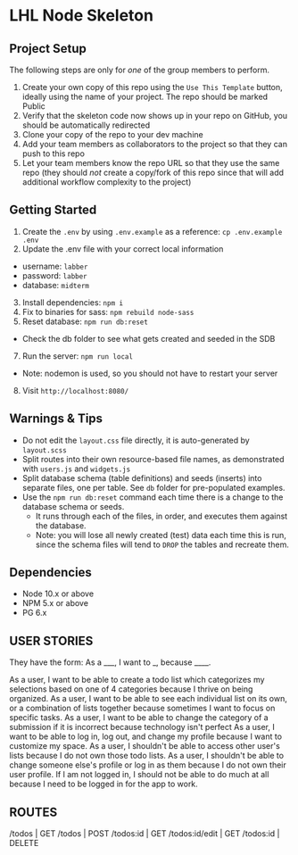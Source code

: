 LHL Node Skeleton
=========

## Project Setup

The following steps are only for _one_ of the group members to perform.

1. Create your own copy of this repo using the `Use This Template` button, ideally using the name of your project. The repo should be marked Public
2. Verify that the skeleton code now shows up in your repo on GitHub, you should be automatically redirected
3. Clone your copy of the repo to your dev machine
4. Add your team members as collaborators to the project so that they can push to this repo
5. Let your team members know the repo URL so that they use the same repo (they should _not_ create a copy/fork of this repo since that will add additional workflow complexity to the project)


## Getting Started

1. Create the `.env` by using `.env.example` as a reference: `cp .env.example .env`
2. Update the .env file with your correct local information 
  - username: `labber` 
  - password: `labber` 
  - database: `midterm`
3. Install dependencies: `npm i`
4. Fix to binaries for sass: `npm rebuild node-sass`
5. Reset database: `npm run db:reset`
  - Check the db folder to see what gets created and seeded in the SDB
7. Run the server: `npm run local`
  - Note: nodemon is used, so you should not have to restart your server
8. Visit `http://localhost:8080/`

## Warnings & Tips

- Do not edit the `layout.css` file directly, it is auto-generated by `layout.scss`
- Split routes into their own resource-based file names, as demonstrated with `users.js` and `widgets.js`
- Split database schema (table definitions) and seeds (inserts) into separate files, one per table. See `db` folder for pre-populated examples. 
- Use the `npm run db:reset` command each time there is a change to the database schema or seeds. 
  - It runs through each of the files, in order, and executes them against the database. 
  - Note: you will lose all newly created (test) data each time this is run, since the schema files will tend to `DROP` the tables and recreate them.

## Dependencies

- Node 10.x or above
- NPM 5.x or above
- PG 6.x

## USER STORIES
They have the form: As a ___, I want to _, because ____.

As a user, I want to be able to create a todo list which categorizes my selections based on one of 4 categories because I thrive on being organized.
As a user, I want to be able to see each individual list on its own, or a combination of lists together because sometimes I want to focus on specific tasks.
As a user, I want to be able to change the category of a submission if it is incorrect because technology isn't perfect
As a user, I want to be able to log in, log out, and change my profile because I want to customize my space.
As a user, I shouldn't be able to access other user's lists because I do not own those todo lists.
As a user, I shouldn't be able to change someone else's profile or log in as them because I do not own their user profile.
If I am not logged in, I should not be able to do much at all because I need to be logged in for the app to work.

## ROUTES

/todos | GET
/todos | POST
/todos:id | GET 
/todos:id/edit | GET
/todos:id | DELETE




















